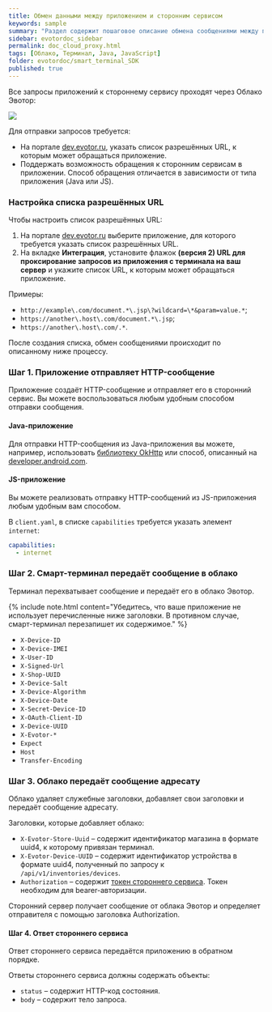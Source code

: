 ```yaml
---
title: Обмен данными между приложением и сторонним сервисом
keywords: sample
summary: "Раздел содержит пошаговое описание обмена сообщениями между приложением и сторонним сервисом"
sidebar: evotordoc_sidebar
permalink: doc_cloud_proxy.html
tags: [Облако, Терминал, Java, JavaScript]
folder: evotordoc/smart_terminal_SDK
published: true
---
```


Все запросы приложений к стороннему сервису проходят через Облако Эвотор:

![](images\cloud_proxy.png)

Для отправки запросов требуется:

* На портале [dev.evotor.ru](https://dev.evotor.ru), указать список разрешённых URL, к которым может обращаться приложение.
* Поддержать возможность обращения к сторонним сервисам в приложении. Способ обращения отличается в зависимости от типа приложения (Java или JS).

### Настройка списка разрешённых URL

Чтобы настроить список разрешённых URL:

1. На портале [dev.evotor.ru](https://dev.evotor.ru) выберите приложение, для которого требуется указать список разрешённых URL.
2. На вкладке **Интеграция**, установите флажок **(версия 2) URL для проксирование запросов из приложения с терминала на ваш сервер** и укажите список URL, к которым может обращаться приложение.

Примеры:

* `http://example\.com/document.*\.jsp\?wildcard=\*&param=value.*`;
* `https://another\.host\.com/document.*\.jsp`;
* `https://another\.host\.com/.*`.


После создания списка, обмен сообщениями происходит по описанному ниже процессу.

### Шаг 1. Приложение отправляет HTTP-сообщение

Приложение создаёт HTTP-сообщение и отправляет его в сторонний сервис. Вы можете воспользоваться любым удобным способом отправки сообщения.

#### Java-приложение
Для отправки HTTP-сообщения из Java-приложения вы можете, например, использовать [библиотеку OkHttp](http://square.github.io/okhttp/) или способ, описанный на [developer.android.com](https://developer.android.com/training/basics/network-ops/connecting.html).

#### JS-приложение

Вы можете реализовать отправку HTTP-сообщений из JS-приложения любым удобным вам способом.

В `client.yaml`, в списке `capabilities` требуется указать элемент `internet`:

```yaml
capabilities:
  - internet
```

<!-- Из JS-приложения вы можете отправить сообщение следующим образом: -->

### Шаг 2. Смарт-терминал передаёт сообщение в облако

Терминал перехватывает сообщение и передаёт его в облако Эвотор.

{% include note.html content="Убедитесь, что ваше приложение не использует перечисленные ниже заголовки. В противном случае, смарт-терминал перезапишет их содержимое." %}

* `X-Device-ID`
* `X-Device-IMEI`
* `X-User-ID`
* `X-Signed-Url`
* `X-Shop-UUID`
* `X-Device-Salt`
* `X-Device-Algorithm`
* `X-Device-Date`
* `X-Secret-Device-ID`
* `X-OAuth-Client-ID`
* `X-Device-UUID`
* `X-Evotor-*`
* `Expect`
* `Host`
* `Transfer-Encoding`

### Шаг 3. Облако передаёт сообщение адресату

Облако удаляет служебные заголовки, добавляет свои заголовки и передаёт сообщение адресату.

Заголовки, которые добавляет облако:

* `X-Evotor-Store-Uuid` – содержит идентификатор магазина в формате uuid4, к которому привязан терминал.
* `X-Evotor-Device-UUID` – содержит идентификатор устройства в формате uuid4, полученный по запросу к `/api/v1/inventories/devices`.
* `Authorization` – содержит [токен стороннего сервиса](./doc_authorization.html#serverToken). Токен необходим для bearer-авторизации.

Сторонний сервер получает сообщение от облака Эвотор и определяет отправителя с помощью заголовка Authorization.

#### Шаг 4. Ответ стороннего сервиса

Ответ стороннего сервиса передаётся приложению в обратном порядке.

Ответы стороннего сервиса должны содержать объекты:

  * `status` – содержит HTTP-код состояния.
  * `body` – содержит тело запроса.
